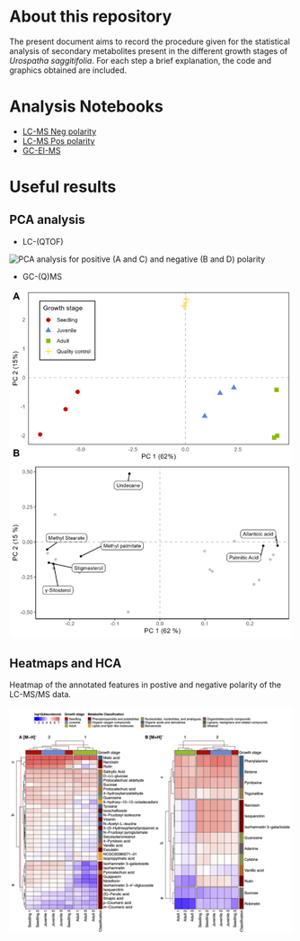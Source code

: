 
# About this repository

The present document aims to record the procedure given for the
statistical analysis of secondary metabolites present in the different
growth stages of *Urospatha saggitifolia*. For each step a brief
explanation, the code and graphics obtained are included.

# Analysis Notebooks

- [LC-MS Neg
  polarity](https://github.com/IKIAM-NPL/U_sagittifolia_tubers/blob/main/Noteboks/Neg_U_saggitifolia.md)
- [LC-MS Pos
  polarity](https://github.com/IKIAM-NPL/U_sagittifolia_tubers/blob/main/Noteboks/Pos_U_saggitifolia.md)
- [GC-EI-MS](https://github.com/IKIAM-NPL/U_sagittifolia_tubers/blob/main/Noteboks/EI_U_saggitifolia.md)

# Useful results

## PCA analysis

- LC-(QTOF)

![PCA analysis for positive (A and C) and negative (B and D)
polarity](Plots/jpeg/Figure_1.jpeg)

- GC-(Q)MS

![PCA analysis of the volatile metabolome](Plots/jpeg/Figure_2.jpeg)

## Heatmaps and HCA

Heatmap of the annotated features in postive and negative polarity of
the LC-MS/MS data.

![](Plots/jpeg/heatmaps_AI.jpg)
